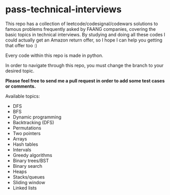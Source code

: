 # pass-technical-interviews
 This repo has a collection of leetcode/codesignal/codewars solutions to famous problems frequently asked by FAANG companies, covering the basic topics in technical interviews. 
By studying and doing all these codes I could actually get an Amazon return offer, so I hope I can help you getting that offer too :)

Every code within this repo is made in python.

In order to navigate through this repo, you must change the branch to your desired topic.

**Please feel free to send me a pull request in order to add some test cases or comments.**

Available topics:

  - DFS
  - BFS
  - Dynamic programming
  - Backtracking (DFS)
  - Permutations
  - Two pointers
  - Arrays
  - Hash tables
  - Intervals
  - Greedy algorithms
  - Binary trees/BST
  - Binary search
  - Heaps
  - Stacks/queues
  - Sliding window
  - Linked lists
